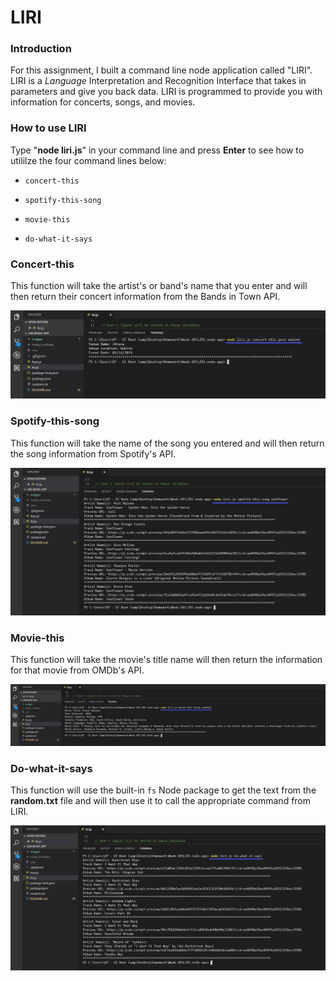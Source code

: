 # LIRI

### Introduction
For this assignment, I built a command line node application called "LIRI".  LIRI is a _Language_ Interpretation and Recognition Interface that takes in parameters and give you back data.  LIRI is programmed to provide you with information for concerts, songs, and movies.

### How to use LIRI
Type "**node liri.js**" in your command line and press **Enter** to see how to utililze the four command lines below:

   * `concert-this`

   * `spotify-this-song`

   * `movie-this`

   * `do-what-it-says`

### Concert-this
This function will take the artist's or band's name that you enter and will then return their concert information from the Bands in Town API.

![Image of concert-this](images/concert-this.jpg)

### Spotify-this-song
This function will take the name of the song you entered and will then return the song information from Spotify's API.

![Image of spotify-this-song](images/spotify-this-song.jpg)

### Movie-this
This function will take the movie's title name will then return the information for that movie from OMDb's API.

![Image of movie-this](images/movie-this.jpg)

### Do-what-it-says
This function will use the built-in `fs` Node package to get the text from the **random.txt** file and will then use it to call the appropriate command from LIRI.

![Image of do-what-it-says](images/do-what-it-says.jpg)